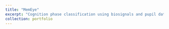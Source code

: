 ```yaml
---
title: "MemEye"
excerpt: "Cognition phase classification using biosignals and pupil data  <br/><img src='/images/memeye.jpg'>"
collection: portfolio
---
```

